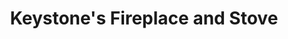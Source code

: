 ---
title: "Keystone's Fireplace and Stove"
url: /mechanicsburg/keystones-fireplace-and-stove/
shop: fireplace
---